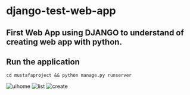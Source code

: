 # django-test-web-app
## First Web App using DJANGO to understand of creating web app with python.
## Run the application
```
cd mustafaproject && python manage.py runserver
```

![uihome](https://user-images.githubusercontent.com/60453650/212572569-e88a7f6b-9125-4304-8eea-4e37df034f59.png)
![list](https://user-images.githubusercontent.com/60453650/212572585-f93aeeba-539c-4a2f-983a-8a5d6ab49f1d.png)
![create](https://user-images.githubusercontent.com/60453650/212572588-58086a6c-6ac4-482f-a052-fb76db178391.png)
